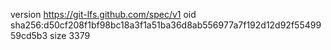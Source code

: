version https://git-lfs.github.com/spec/v1
oid sha256:d50cf208f1bf98bc18a3f1a51ba36d8ab556977a7f192d12d92f5549959cd5b3
size 3379
